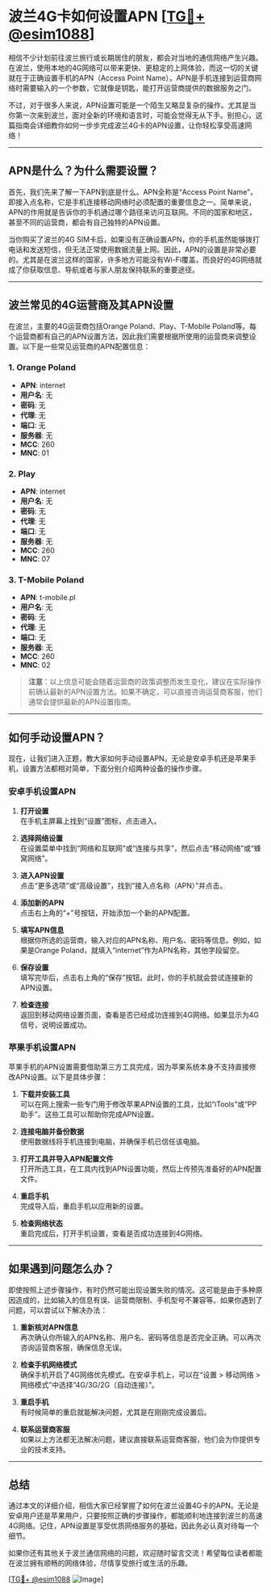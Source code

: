 # 波兰4G卡如何设置APN [[TG💪+ @esim1088](https://t.me/s/esim1088)]

相信不少计划前往波兰旅行或长期居住的朋友，都会对当地的通信网络产生兴趣。在波兰，使用本地的4G网络可以带来更快、更稳定的上网体验，而这一切的关键就在于正确设置手机的APN（Access Point Name）。APN是手机连接到运营商网络时需要输入的一个参数，它就像是钥匙，能打开运营商提供的数据服务之门。

不过，对于很多人来说，APN设置可能是一个陌生又略显复杂的操作。尤其是当你第一次来到波兰，面对全新的环境和语言时，可能会觉得无从下手。别担心，这篇指南会详细教你如何一步步完成波兰4G卡的APN设置，让你轻松享受高速网络！

---

## APN是什么？为什么需要设置？

首先，我们先来了解一下APN到底是什么。APN全称是“Access Point Name”，即接入点名称，它是手机连接移动网络时必须配置的重要信息之一。简单来说，APN的作用就是告诉你的手机通过哪个路径来访问互联网。不同的国家和地区，甚至不同的运营商，都会有自己独特的APN设置。

当你购买了波兰的4G SIM卡后，如果没有正确设置APN，你的手机虽然能够拨打电话和发送短信，但无法正常使用数据流量上网。因此，APN的设置是非常必要的。尤其是在波兰这样的国家，许多地方可能没有Wi-Fi覆盖，而良好的4G网络就成了你获取信息、导航或者与家人朋友保持联系的重要途径。

---

## 波兰常见的4G运营商及其APN设置

在波兰，主要的4G运营商包括Orange Poland、Play、T-Mobile Poland等。每个运营商都有自己的APN设置方法，因此我们需要根据所使用的运营商来调整设置。以下是一些常见运营商的APN配置信息：

### 1. Orange Poland
- **APN**: internet
- **用户名**: 无
- **密码**: 无
- **代理**: 无
- **端口**: 无
- **服务器**: 无
- **MCC**: 260
- **MNC**: 01

### 2. Play
- **APN**: internet
- **用户名**: 无
- **密码**: 无
- **代理**: 无
- **端口**: 无
- **服务器**: 无
- **MCC**: 260
- **MNC**: 07

### 3. T-Mobile Poland
- **APN**: t-mobile.pl
- **用户名**: 无
- **密码**: 无
- **代理**: 无
- **端口**: 无
- **服务器**: 无
- **MCC**: 260
- **MNC**: 02

> **注意**：以上信息可能会随着运营商的政策调整而发生变化，建议在实际操作前确认最新的APN设置方法。如果不确定，可以直接咨询运营商客服，他们通常会提供最新的APN设置指南。

---

## 如何手动设置APN？

现在，让我们进入正题，教大家如何手动设置APN。无论是安卓手机还是苹果手机，设置方法都相对简单，下面分别介绍两种设备的操作步骤。

### 安卓手机设置APN

1. **打开设置**  
   在手机主屏幕上找到“设置”图标，点击进入。

2. **选择网络设置**  
   在设置菜单中找到“网络和互联网”或“连接与共享”，然后点击“移动网络”或“蜂窝网络”。

3. **进入APN设置**  
   点击“更多选项”或“高级设置”，找到“接入点名称（APN）”并点击。

4. **添加新的APN**  
   点击右上角的“+”号按钮，开始添加一个新的APN配置。

5. **填写APN信息**  
   根据你所选的运营商，输入对应的APN名称、用户名、密码等信息。例如，如果是Orange Poland，就填入“internet”作为APN名称，其他字段留空。

6. **保存设置**  
   填写完毕后，点击右上角的“保存”按钮。此时，你的手机就会尝试连接新的APN设置。

7. **检查连接**  
   返回到移动网络设置页面，查看是否已经成功连接到4G网络。如果显示为4G信号，说明设置成功。

### 苹果手机设置APN

苹果手机的APN设置需要借助第三方工具完成，因为苹果系统本身不支持直接修改APN设置。以下是具体步骤：

1. **下载并安装工具**  
   可以在网上搜索一些专门用于修改苹果APN设置的工具，比如“iTools”或“PP助手”。这些工具可以帮助你完成APN设置。

2. **连接电脑并备份数据**  
   使用数据线将手机连接到电脑，并确保手机已信任该电脑。

3. **打开工具并导入APN配置文件**  
   打开所选工具，在工具内找到APN设置功能，然后上传预先准备好的APN配置文件。

4. **重启手机**  
   完成导入后，重启手机以应用新的设置。

5. **检查网络状态**  
   重启完成后，打开手机设置，查看是否成功连接到4G网络。

---

## 如果遇到问题怎么办？

即使按照上述步骤操作，有时仍然可能出现设置失败的情况。这可能是由于多种原因造成的，比如输入的信息有误、运营商限制、手机型号不兼容等。如果你遇到了问题，可以尝试以下解决办法：

1. **重新核对APN信息**  
   再次确认你所输入的APN名称、用户名、密码等信息是否完全正确。可以再次咨询运营商客服，确保信息无误。

2. **检查手机网络模式**  
   确保手机开启了4G网络优先模式。在安卓手机上，可以在“设置 > 移动网络 > 网络模式”中选择“4G/3G/2G（自动连接）”。

3. **重启手机**  
   有时候简单的重启就能解决问题，尤其是在刚刚完成设置后。

4. **联系运营商客服**  
   如果以上方法都无法解决问题，建议直接联系运营商客服，他们会为你提供专业的技术支持。

---

## 总结

通过本文的详细介绍，相信大家已经掌握了如何在波兰设置4G卡的APN。无论是安卓用户还是苹果用户，只要按照正确的步骤操作，都能顺利地连接到波兰的高速4G网络。记住，APN设置是享受优质网络服务的基础，因此务必认真对待每一个细节。

如果你还有其他关于波兰通信网络的问题，欢迎随时留言交流！希望每位读者都能在波兰拥有顺畅的网络体验，尽情享受旅行或生活的乐趣。

[[TG💪+ @esim1088](https://t.me/s/esim1088) ![Image](https://i.postimg.cc/4NQfJmqS/Snipaste-2025-05-13-00-14-12.png)]